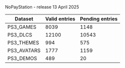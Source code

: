 NoPayStation - release 13 April 2025

|  Dataset  |Valid entries|Pending entries|
|-----------|-------------|---------------|
| PS3_GAMES |     8039    |      1148     |
|  PS3_DLCS |    12100    |     10543     |
| PS3_THEMES|     994     |      575      |
|PS3_AVATARS|     1777    |      1159     |
| PS3_DEMOS |     489     |       20      |